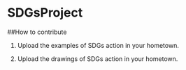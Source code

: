 # SDGsProject

##How to contribute
1. Upload the examples of SDGs action in your hometown.

2. Upload the drawings of SDGs action in your hometown.
